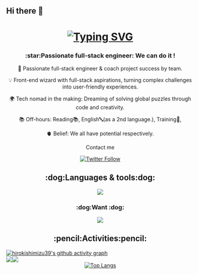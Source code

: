 ## Hi there 👋

<!--
**hirokishimizu39/hirokishimizu39** is a ✨ _special_ ✨ repository because its `README.md` (this file) appears on your GitHub profile.

Here are some ideas to get you started:

- 🔭 I’m currently working on ...
- 🌱 I’m currently learning ...
- 👯 I’m looking to collaborate on ...
- 🤔 I’m looking for help with ...
- 💬 Ask me about ...
- 📫 How to reach me: ...
- 😄 Pronouns: ...
- ⚡ Fun fact: ...
-->

<h1 align="center">
  <a href="https://git.io/typing-svg"><img src="https://readme-typing-svg.demolab.com?font=Fira+Code&size=40&pause=800&center=true&vCenter=true&width=700&height=100&lines=This+is+Hiroki from 🇯🇵.;+Hello+there+%F0%9F%91%8B;" alt="Typing SVG" />
  </a>
</h1>


<h3 align="center">:star:Passionate full-stack engineer: We can do it !</h3>

<div align="center">

🚀 Passionate full-stack engineer & coach project success by team.

💡 Front-end wizard with full-stack aspirations, turning complex challenges into user-friendly experiences.

🌍 Tech nomad in the making: Dreaming of solving global puzzles through code and creativity.

📚 Off-hours: Reading📚, English🔤(as a 2nd language.), Training💪, 

🫀 Belief: We all have potential respectively.

</div>

<div align="center">
  Contact me 
  <br />
  
  [![Twitter Follow](https://img.shields.io/twitter/follow/hirokishimizu39?style=social)](https://twitter.com/hirokishimizu39)
</div>


<h2 align="center">:dog:Languages & tools:dog:</h2>

<p align="center">
  <a href="https://skillicons.dev">
    <img src="https://skillicons.dev/icons?i=js,ts,react,nextjs,nodejs,rails,ruby,py,php,html,css,postgres,mysql, linux,bash,docker,git,vscode,vim" />
  </a>
</p>

<h3 align="center">:dog:Want :dog:</h3>

<p align="center">
  <a href="https://skillicons.dev">
    <img src="https://skillicons.dev/icons?i=go,terraform,aws,gcp,graphql" />
  </a>
</p>


<h2 align="center">:pencil:Activities:pencil:</h2>

<a href="https://github.com/ashutosh00710/github-readme-activity-graph">
  <img src="https://github-readme-activity-graph.vercel.app/graph?username=hirokishimizu39&bg_color=000000&color=ffffff&line=36BCF7&point=ffffff&area=true&area_color=36BCF7&hide_border=true&custom_title=hirokishimizu39's%20Contribution%20Graph&title_color=36BCF7" alt="hirokishimizu39's github activity graph" />
</a>


<div align="center">
  <div style="display: flex;" >
    <img src="https://github-readme-stats.vercel.app/api?username=hirokishimizu39&show_icons=true&theme=tokyonight&hide_border=true&bg_color=1a1b27&title_color=36BCF7&icon_color=36BCF7&text_color=ffffff&ring_color=36BCF7&card_width=320" />
    <img src="https://streak-stats.demolab.com/?user=DenverCoder1&background=1a1b27&border=ffffff&ring=36BCF7&fire=36BCF7&currStreakNum=36BCF7&currStreakLabel=36BCF7&sideNums=36BCF7&sideLabels=36BCF7&dates=ffffff&excludeDaysLabel=ffffff&card_height=195&card_width=400" />
  </div>
</div>

</div>



<div align="center" >
  <a href="https://github.com/hirokishimizu39/github-readme-stats">
    <img src="https://github-readme-stats.vercel.app/api/top-langs/?username=hirokishimizu39&layout=normal&theme=tokyonight&bg_color=000000&title_color=36BCF7&text_color=ffffff&icon_color=36BCF7&hide_border=true&card_width=400&langs_count=6" alt="Top Langs" />
  </a>
</div>
